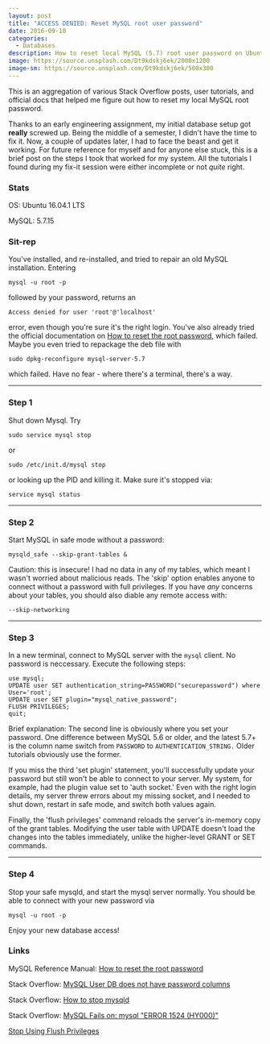 ```yaml
---
layout: post
title: "ACCESS DENIED: Reset MySQL root user password"
date: 2016-09-10
categories:
  - Databases
description: How to reset local MySQL (5.7) root user password on Ubuntu (16.04)
image: https://source.unsplash.com/Dt9kdskj6ek/2000x1200
image-sm: https://source.unsplash.com/Dt9kdskj6ek/500x300
---
```


This is an aggregation of various Stack Overflow posts, user tutorials, and official docs that helped me figure out how to reset my local MySQL root password. 

Thanks to an early engineering assignment, my initial database setup got **really** screwed up. Being the middle of a semester, I didn't have the time to fix it. Now, a couple of updates later, I had to face the beast and get it working. For future reference for myself and for anyone else stuck, this is a brief post on the steps I took that worked for my system. All the tutorials I found during my fix-it session were either incomplete or not *quite* right.

### Stats

OS: Ubuntu 16.04.1 LTS

MySQL: 5.7.15

### Sit-rep

You've installed, and re-installed, and tried to repair an old MySQL installation. Entering

`mysql -u root -p`

followed by your password, returns an

`Access denied for user 'root'@'localhost' ` 

error, even though you're sure it's the right login. You've also already tried the official documentation on [How to reset the root password](http://dev.mysql.com/doc/refman/5.7/en/resetting-permissions.html), which failed. Maybe you even tried to repackage the deb file with 

`sudo dpkg-reconfigure mysql-server-5.7`

which failed. Have no fear - where there's a terminal, there's a way.

<hr/>

### Step 1

Shut down Mysql. Try

`sudo service mysql stop`

or 

`sudo /etc/init.d/mysql stop`

or looking up the PID and killing it. Make sure it's stopped via:

`service mysql status`

<hr/>

### Step 2

Start MySQL in safe mode without a password:

`mysqld_safe --skip-grant-tables &`

Caution: this is insecure! I had no data in any of my tables, which meant I wasn't worried about malicious reads. The 'skip' option enables anyone to connect without a password with full privileges. If you have *any* concerns about your tables, you should also diable any remote access with:

`--skip-networking`

<hr/>

### Step 3

In a new terminal, connect to MySQL server with the `mysql` client. No password is neccessary. Execute the following steps:

`use mysql;` <br/>
`UPDATE user SET authentication_string=PASSWORD("securepassword") where User='root';` <br/>
`UPDATE user SET plugin="mysql_native_password";` <br/>
`FLUSH PRIVILEGES;` <br/>
`quit;`

Brief explanation: The second line is obviously where you set your password. One difference between MySQL 5.6 or older, and the latest 5.7+ is the column name switch from `PASSWORD` to `AUTHENTICATION_STRING.` Older tutorials obviously use the former.

If you miss the third 'set plugin' statement, you'll successfully update your password but still won't be able to connect to your server. My system, for example, had the plugin value set to 'auth socket.' Even with the right login details, my server threw errors about my missing socket, and I needed to shut down, restart in safe mode, and switch both values again.

Finally, the 'flush privileges' command reloads the server's in-memory copy of the grant tables. Modifying the user table with UPDATE doesn't load the changes into the tables immediately, unlike the higher-level GRANT or SET commands.

<hr/>

### Step 4

Stop your safe mysqld, and start the mysql server normally. You should be able to connect with your new password via

`mysql -u root -p`

Enjoy your new database access!

### Links

MySQL Reference Manual: [How to reset the root password](http://dev.mysql.com/doc/refman/5.7/en/resetting-permissions.html)

Stack Overflow: [MySQL User DB does not have password columns](http://stackoverflow.com/questions/30692812/mysql-user-db-does-not-have-password-columns-installing-mysql-on-osx)

Stack Overflow: [How to stop mysqld](http://stackoverflow.com/questions/11091414/how-to-stop-mysqld)

Stack Overflow: [MySQL Fails on: mysql "ERROR 1524 (HY000)"](http://stackoverflow.com/questions/37879448/mysql-fails-on-mysql-error-1524-hy000-plugin-auth-socket-is-not-loaded)

[Stop Using Flush Privileges](http://dbahire.com/stop-using-flush-privileges/)

